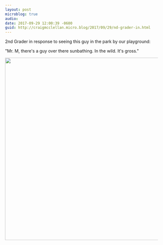 ```yaml
---
layout: post
microblog: true
audio: 
date: 2017-09-29 12:00:39 -0600
guid: http://craigmcclellan.micro.blog/2017/09/29/nd-grader-in.html
---
```

2nd Grader in response to seeing this guy in the park by our playground:

"Mr. M, there's a guy over there sunbathing. In the wild. It's gross."

<img src="http://craigmcclellan.com/uploads/2017/1343e29675.jpg" width="600" height="599" />
